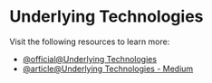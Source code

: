 # Underlying Technologies

Visit the following resources to learn more:

- [@official@Underlying Technologies](https://www.docker.com/resources/what-container/#underlying-technologies)
- [@article@Underlying Technologies - Medium](https://medium.com/@furkan.turkal/how-does-docker-actually-work-the-hard-way-a-technical-deep-diving-c5b8ea2f0422)
